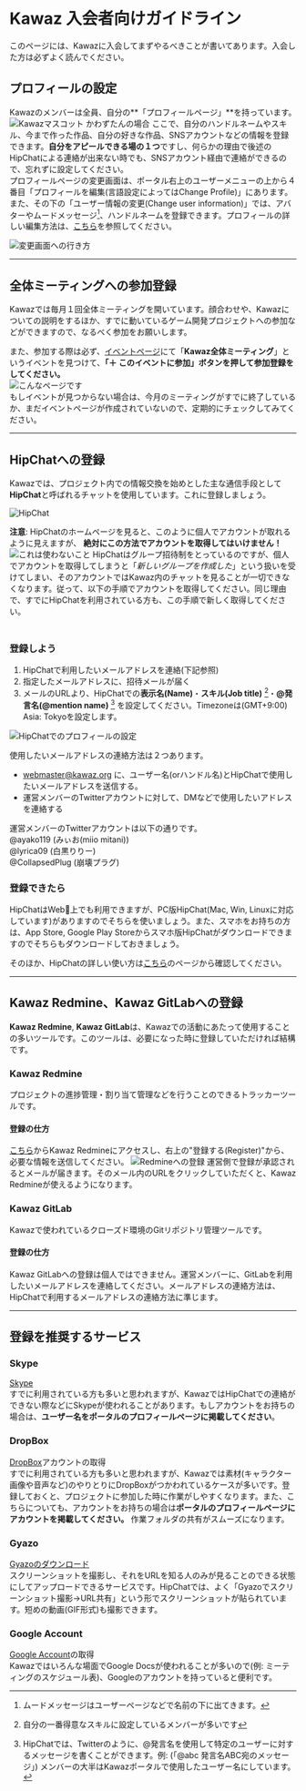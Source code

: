 # Kawaz 入会者向けガイドライン

このページには、Kawazに入会してまずやるべきことが書いてあります。入会した方は必ずよく読んでください。

## プロフィールの設定

Kawazのメンバーは全員、自分の**「プロフィールページ」**を持っています。  
![Kawazマスコット かわずたんの場合](../../../statics/img/help/profile_top.png "かわずたんの場合")
ここで、自分のハンドルネームやスキル、今まで作った作品、自分の好きな作品、SNSアカウントなどの情報を登録できます。**自分をアピールできる場の１つ**ですし、何らかの理由で後述のHipChatによる連絡が出来ない時でも、SNSアカウント経由で連絡ができるので、忘れずに設定してください。  
プロフィールページの変更画面は、ポータル右上のユーザーメニューの上から４番目「プロフィールを編集(言語設定によってはChange Profile)」にあります。  
また、その下の「ユーザー情報の変更(Change user information)」では、アバターやムードメッセージ[^1]、ハンドルネームを登録できます。プロフィールの詳しい編集方法は、[こちら](http://www.kawaz.org/helps/profiles/)を参照してください。  

![変更画面への行き方](../../../statics/img/help/kawaz101_usermenu.png)

[^1]: ムードメッセージはユーザーページなどで名前の下に出てきます。

---

## 全体ミーティングへの参加登録

Kawazでは毎月１回全体ミーティングを開いています。顔合わせや、Kawazについての説明をするほか、すでに動いているゲーム開発プロジェクトへの参加などができますので、なるべく参加をお願いします。

また、参加する際は必ず、[イベントページ](http://www.kawaz.org/events/)にて「**Kawaz全体ミーティング**」というイベントを見つけて、**「＋ このイベントに参加」ボタンを押して参加登録をしてください。**  
![こんなページです](../../../statics/img/help/kawaz101_meeting.png)  
もしイベントが見つからない場合は、今月のミーティングがすでに終了しているか、まだイベントページが作成されていないので、定期的にチェックしてみてください。  

---

## HipChatへの登録

Kawazでは、プロジェクト内での情報交換を始めとした主な通信手段として**HipChat**と呼ばれるチャットを使用しています。これに登録しましょう。  

![HipChat](../../../statics/img/help/kawaz101_hipchat.png)

**注意**: HipChatのホームページを見ると、このように個人でアカウントが取れるように見えますが、 **絶対にこの方法でアカウントを取得してはいけません！** 　　
![これは使わないこと](../../../statics/img/help/kawaz101_dontregtohc.png)
HipChatはグループ招待制をとっているのですが、個人でアカウントを取得してしまうと「*新しいグループを作成した*」という扱いを受けてしまい、そのアカウントではKawaz内のチャットを見ることが一切できなくなります。従って、以下の手順でアカウントを取得してください。同じ理由で、すでにHipChatを利用されている方も、この手順で新しく取得してください。  
　

### 登録しよう

1. HipChatで利用したいメールアドレスを連絡(下記参照)
2. 指定したメールアドレスに、招待メールが届く
3. メールのURLより、HipChatでの**表示名(Name)**・**スキル(Job title)** [^2]・**@発言名(@mention name)** [^3] を設定してください。Timezoneは(GMT+9:00) Asia: Tokyoを設定します。

![HipChatでのプロフィールの設定](../../../statics/img/help/kawaz101_hcprof.png)

使用したいメールアドレスの連絡方法は２つあります。

* [webmaster@kawaz.org](mailto:webmaster@kawaz.org) に、ユーザー名(orハンドル名)とHipChatで使用したいメールアドレスを送信する。
* 運営メンバーのTwitterアカウントに対して、DMなどで使用したいアドレスを連絡する

運営メンバーのTwitterアカウントは以下の通りです。  
@ayako119 (みぃお(miio mitani))  
@lyrica09 (白黒りりー)  
@CollapsedPlug (崩壊プラグ)  


[^2]: 自分の一番得意なスキルに設定しているメンバーが多いです
[^3]: HipChatでは、Twitterのように、@発言名を使用して特定のユーザーに対するメッセージを書くことができます。例: (「@abc 発言名ABC宛のメッセージ」) メンバーの大半はKawazポータルで使用したユーザー名にしています。

### 登録できたら

HipChatはWeb上でも利用できますが、PC版HipChat(Mac, Win, Linuxに対応しています)がありますのでそちらを使いましょう。また、スマホをお持ちの方は、App Store, Google Play Storeからスマホ版HipChatがダウンロードできますのでそちらもダウンロードしておきましょう。  

そのほか、HipChatの詳しい使い方は[こちら](HipChatの使い方ページをRedmineから移設する)のページから確認してください。

---

## Kawaz Redmine、Kawaz GitLabへの登録

**Kawaz Redmine**, **Kawaz GitLab**は、Kawazでの活動にあたって使用することの多いツールです。このツールは、必要になった時に登録していただければ結構です。

### Kawaz Redmine

プロジェクトの進捗管理・割り当て管理などを行うことのできるトラッカーツールです。
	
#### 登録の仕方
  
[こちら](http://redmine.kawaz.org/)からKawaz Redmineにアクセスし、右上の"登録する(Register)"から、必要な情報を送信してください。
![Redmineへの登録](../../../statics/img/help/kawaz101_redminereg.png)
運営側で登録が承認されるとメールが届きます。そのメール内のURLをクリックしていただくと、Kawaz Redmineが使えるようになります。

### Kawaz GitLab

Kawazで使われているクローズド環境のGitリポジトリ管理ツールです。  

#### 登録の仕方

Kawaz GitLabへの登録は個人ではできません。運営メンバーに、GitLabを利用したいメールアドレスを連絡してください。メールアドレスの連絡方法は、HipChatで利用するメールアドレスの連絡方法に準じます。  


---

## 登録を推奨するサービス

### Skype

[Skype](http://www.skype.com/ja/)  
すでに利用されている方も多いと思われますが、KawazではHipChatでの連絡ができない際などにSkypeが使われることがあります。もしアカウントをお持ちの場合は、**ユーザー名をポータルのプロフィールページに掲載してください**。

### DropBox

[DropBox](https://www.dropbox.com)アカウントの取得  
すでに利用されている方も多いと思われますが、Kawazでは素材(キャラクター画像や音声など)のやりとりにDropBoxがつかわれているケースが多いです。登録しておくと、プロジェクトに参加した時に作業がしやすくなります。また、こちらについても、アカウントをお持ちの場合は**ポータルのプロフィールページにアカウントを掲載してください。** 作業フォルダの共有がスムーズになります。

### Gyazo

[Gyazoのダウンロード](https://gyazo.com/downloading?lang=ja)  
スクリーンショットを撮影し、それをURLを知る人のみが見ることのできる状態にしてアップロードできるサービスです。HipChatでは、よく「Gyazoでスクリーンショット撮影→URL共有」という形でスクリーンショットが貼られています。短めの動画(GIF形式)も撮影できます。

### Google Account

[Google Account](https://accounts.google.com/SignUp)の取得  
Kawazではいろんな場面でGoogle Docsが使われることが多いので(例: ミーティングのスケジュール表)、Googleのアカウントを持っていると便利です。
